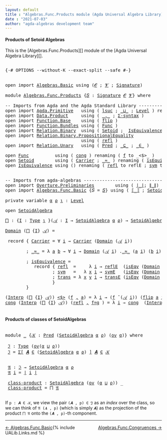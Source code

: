 ```yaml
---
layout: default
title : "Algebras.Func.Products module (Agda Universal Algebra Library)"
date : "2021-07-03"
author: "agda-algebras development team"
---
```


#### <a id="products-of-setoidalgebras">Products of Setoid Algebras</a>

This is the [Algebras.Func.Products][] module of the [Agda Universal Algebra Library][].

<pre class="Agda">

<a id="337" class="Symbol">{-#</a> <a id="341" class="Keyword">OPTIONS</a> <a id="349" class="Pragma">--without-K</a> <a id="361" class="Pragma">--exact-split</a> <a id="375" class="Pragma">--safe</a> <a id="382" class="Symbol">#-}</a>


<a id="388" class="Keyword">open</a> <a id="393" class="Keyword">import</a> <a id="400" href="Algebras.Basic.html" class="Module">Algebras.Basic</a> <a id="415" class="Keyword">using</a> <a id="421" class="Symbol">(</a><a id="422" href="Algebras.Basic.html#1130" class="Generalizable">𝓞</a> <a id="424" class="Symbol">;</a> <a id="426" href="Algebras.Basic.html#1132" class="Generalizable">𝓥</a> <a id="428" class="Symbol">;</a> <a id="430" href="Algebras.Basic.html#3858" class="Function">Signature</a><a id="439" class="Symbol">)</a>

<a id="442" class="Keyword">module</a> <a id="449" href="Algebras.Func.Products.html" class="Module">Algebras.Func.Products</a> <a id="472" class="Symbol">{</a><a id="473" href="Algebras.Func.Products.html#473" class="Bound">𝑆</a> <a id="475" class="Symbol">:</a> <a id="477" href="Algebras.Basic.html#3858" class="Function">Signature</a> <a id="487" href="Algebras.Basic.html#1130" class="Generalizable">𝓞</a> <a id="489" href="Algebras.Basic.html#1132" class="Generalizable">𝓥</a><a id="490" class="Symbol">}</a> <a id="492" class="Keyword">where</a>

<a id="499" class="Comment">-- Imports from Agda and the Agda Standard Library --------------------------------</a>
<a id="583" class="Keyword">open</a> <a id="588" class="Keyword">import</a> <a id="595" href="Agda.Primitive.html" class="Module">Agda.Primitive</a>   <a id="612" class="Keyword">using</a> <a id="618" class="Symbol">(</a> <a id="620" href="Agda.Primitive.html#780" class="Primitive">lsuc</a> <a id="625" class="Symbol">;</a> <a id="627" href="Agda.Primitive.html#810" class="Primitive Operator">_⊔_</a> <a id="631" class="Symbol">;</a> <a id="633" href="Agda.Primitive.html#597" class="Postulate">Level</a> <a id="639" class="Symbol">)</a> <a id="641" class="Keyword">renaming</a> <a id="650" class="Symbol">(</a> <a id="652" href="Agda.Primitive.html#326" class="Primitive">Set</a> <a id="656" class="Symbol">to</a> <a id="659" class="Primitive">Type</a> <a id="664" class="Symbol">)</a>
<a id="666" class="Keyword">open</a> <a id="671" class="Keyword">import</a> <a id="678" href="Data.Product.html" class="Module">Data.Product</a>     <a id="695" class="Keyword">using</a> <a id="701" class="Symbol">(</a> <a id="703" href="Agda.Builtin.Sigma.html#236" class="InductiveConstructor Operator">_,_</a> <a id="707" class="Symbol">;</a> <a id="709" href="Data.Product.html#916" class="Function">Σ-syntax</a> <a id="718" class="Symbol">)</a>
<a id="720" class="Keyword">open</a> <a id="725" class="Keyword">import</a> <a id="732" href="Function.Base.html" class="Module">Function.Base</a>    <a id="749" class="Keyword">using</a> <a id="755" class="Symbol">(</a> <a id="757" href="Function.Base.html#1554" class="Function">flip</a> <a id="762" class="Symbol">)</a>
<a id="764" class="Keyword">open</a> <a id="769" class="Keyword">import</a> <a id="776" href="Function.Bundles.html" class="Module">Function.Bundles</a> <a id="793" class="Keyword">using</a> <a id="799" class="Symbol">(</a> <a id="801" href="Function.Bundles.html#1868" class="Record">Func</a> <a id="806" class="Symbol">)</a>
<a id="808" class="Keyword">open</a> <a id="813" class="Keyword">import</a> <a id="820" href="Relation.Binary.html" class="Module">Relation.Binary</a>  <a id="837" class="Keyword">using</a> <a id="843" class="Symbol">(</a> <a id="845" href="Relation.Binary.Bundles.html#1009" class="Record">Setoid</a> <a id="852" class="Symbol">;</a>  <a id="855" href="Relation.Binary.Structures.html#1522" class="Record">IsEquivalence</a> <a id="869" class="Symbol">)</a>
<a id="871" class="Keyword">open</a> <a id="876" class="Keyword">import</a> <a id="883" href="Relation.Binary.PropositionalEquality.html" class="Module">Relation.Binary.PropositionalEquality</a>
                             <a id="950" class="Keyword">using</a> <a id="956" class="Symbol">(</a> <a id="958" href="Agda.Builtin.Equality.html#208" class="InductiveConstructor">refl</a> <a id="963" class="Symbol">)</a>
<a id="965" class="Keyword">open</a> <a id="970" class="Keyword">import</a> <a id="977" href="Relation.Unary.html" class="Module">Relation.Unary</a>   <a id="994" class="Keyword">using</a> <a id="1000" class="Symbol">(</a> <a id="1002" href="Relation.Unary.html#1101" class="Function">Pred</a> <a id="1007" class="Symbol">;</a> <a id="1009" href="Relation.Unary.html#1742" class="Function Operator">_⊆_</a> <a id="1013" class="Symbol">;</a> <a id="1015" href="Relation.Unary.html#1523" class="Function Operator">_∈_</a> <a id="1019" class="Symbol">)</a>

<a id="1022" class="Keyword">open</a> <a id="1027" href="Function.Bundles.html#1868" class="Module">Func</a>          <a id="1041" class="Keyword">using</a> <a id="1047" class="Symbol">(</a> <a id="1049" href="Function.Bundles.html#1938" class="Field">cong</a> <a id="1054" class="Symbol">)</a> <a id="1056" class="Keyword">renaming</a> <a id="1065" class="Symbol">(</a> <a id="1067" href="Function.Bundles.html#1919" class="Field">f</a> <a id="1069" class="Symbol">to</a> <a id="1072" class="Field">_&lt;$&gt;_</a> <a id="1078" class="Symbol">)</a>
<a id="1080" class="Keyword">open</a> <a id="1085" href="Relation.Binary.Bundles.html#1009" class="Module">Setoid</a>        <a id="1099" class="Keyword">using</a> <a id="1105" class="Symbol">(</a> <a id="1107" href="Relation.Binary.Bundles.html#1072" class="Field">Carrier</a> <a id="1115" class="Symbol">;</a> <a id="1117" href="Relation.Binary.Bundles.html#1098" class="Field Operator">_≈_</a> <a id="1121" class="Symbol">)</a> <a id="1123" class="Keyword">renaming</a> <a id="1132" class="Symbol">(</a> <a id="1134" href="Relation.Binary.Bundles.html#1132" class="Field">isEquivalence</a> <a id="1148" class="Symbol">to</a> <a id="1151" class="Field">isEqv</a> <a id="1157" class="Symbol">)</a>
<a id="1159" class="Keyword">open</a> <a id="1164" href="Relation.Binary.Structures.html#1522" class="Module">IsEquivalence</a> <a id="1178" class="Keyword">using</a> <a id="1184" class="Symbol">()</a> <a id="1187" class="Keyword">renaming</a> <a id="1196" class="Symbol">(</a> <a id="1198" href="Relation.Binary.Structures.html#1568" class="Field">refl</a> <a id="1203" class="Symbol">to</a> <a id="1206" class="Field">reflE</a> <a id="1212" class="Symbol">;</a> <a id="1214" href="Relation.Binary.Structures.html#1594" class="Field">sym</a> <a id="1218" class="Symbol">to</a> <a id="1221" class="Field">symE</a> <a id="1226" class="Symbol">;</a> <a id="1228" href="Relation.Binary.Structures.html#1620" class="Field">trans</a> <a id="1234" class="Symbol">to</a> <a id="1237" class="Field">transE</a> <a id="1244" class="Symbol">)</a>


<a id="1248" class="Comment">-- Imports from agda-algebras -----------------------------------------------------</a>
<a id="1332" class="Keyword">open</a> <a id="1337" class="Keyword">import</a> <a id="1344" href="Overture.Preliminaries.html" class="Module">Overture.Preliminaries</a>        <a id="1374" class="Keyword">using</a> <a id="1380" class="Symbol">(</a> <a id="1382" href="Overture.Preliminaries.html#4383" class="Function Operator">∣_∣</a><a id="1385" class="Symbol">;</a> <a id="1387" href="Overture.Preliminaries.html#4421" class="Function Operator">∥_∥</a><a id="1390" class="Symbol">)</a>
<a id="1392" class="Keyword">open</a> <a id="1397" class="Keyword">import</a> <a id="1404" href="Algebras.Func.Basic.html" class="Module">Algebras.Func.Basic</a> <a id="1424" class="Symbol">{</a><a id="1425" class="Argument">𝑆</a> <a id="1427" class="Symbol">=</a> <a id="1429" href="Algebras.Func.Products.html#473" class="Bound">𝑆</a><a id="1430" class="Symbol">}</a> <a id="1432" class="Keyword">using</a> <a id="1438" class="Symbol">(</a> <a id="1440" href="Algebras.Func.Basic.html#2141" class="Function Operator">⟦_⟧</a> <a id="1444" class="Symbol">;</a> <a id="1446" href="Algebras.Func.Basic.html#2875" class="Record">SetoidAlgebra</a> <a id="1460" class="Symbol">;</a> <a id="1462" href="Algebras.Func.Basic.html#4078" class="Function Operator">_̂_</a> <a id="1466" class="Symbol">;</a> <a id="1468" href="Algebras.Func.Basic.html#1172" class="Function">ov</a> <a id="1471" class="Symbol">)</a>

<a id="1474" class="Keyword">private</a> <a id="1482" class="Keyword">variable</a> <a id="1491" href="Algebras.Func.Products.html#1491" class="Generalizable">α</a> <a id="1493" href="Algebras.Func.Products.html#1493" class="Generalizable">ρ</a> <a id="1495" href="Algebras.Func.Products.html#1495" class="Generalizable">ι</a> <a id="1497" class="Symbol">:</a> <a id="1499" href="Agda.Primitive.html#597" class="Postulate">Level</a>

<a id="1506" class="Keyword">open</a> <a id="1511" href="Algebras.Func.Basic.html#2875" class="Module">SetoidAlgebra</a>

<a id="⨅"></a><a id="1526" href="Algebras.Func.Products.html#1526" class="Function">⨅</a> <a id="1528" class="Symbol">:</a> <a id="1530" class="Symbol">{</a><a id="1531" href="Algebras.Func.Products.html#1531" class="Bound">I</a> <a id="1533" class="Symbol">:</a> <a id="1535" href="Algebras.Func.Products.html#659" class="Primitive">Type</a> <a id="1540" href="Algebras.Func.Products.html#1495" class="Generalizable">ι</a> <a id="1542" class="Symbol">}(</a><a id="1544" href="Algebras.Func.Products.html#1544" class="Bound">𝒜</a> <a id="1546" class="Symbol">:</a> <a id="1548" href="Algebras.Func.Products.html#1531" class="Bound">I</a> <a id="1550" class="Symbol">→</a> <a id="1552" href="Algebras.Func.Basic.html#2875" class="Record">SetoidAlgebra</a> <a id="1566" href="Algebras.Func.Products.html#1491" class="Generalizable">α</a> <a id="1568" href="Algebras.Func.Products.html#1493" class="Generalizable">ρ</a><a id="1569" class="Symbol">)</a> <a id="1571" class="Symbol">→</a> <a id="1573" href="Algebras.Func.Basic.html#2875" class="Record">SetoidAlgebra</a> <a id="1587" class="Symbol">(</a><a id="1588" href="Algebras.Func.Products.html#1491" class="Generalizable">α</a> <a id="1590" href="Agda.Primitive.html#810" class="Primitive Operator">⊔</a> <a id="1592" href="Algebras.Func.Products.html#1495" class="Generalizable">ι</a><a id="1593" class="Symbol">)</a> <a id="1595" class="Symbol">(</a><a id="1596" href="Algebras.Func.Products.html#1493" class="Generalizable">ρ</a> <a id="1598" href="Agda.Primitive.html#810" class="Primitive Operator">⊔</a> <a id="1600" href="Algebras.Func.Products.html#1495" class="Generalizable">ι</a><a id="1601" class="Symbol">)</a>

<a id="1604" href="Algebras.Func.Basic.html#2938" class="Field">Domain</a> <a id="1611" class="Symbol">(</a><a id="1612" href="Algebras.Func.Products.html#1526" class="Function">⨅</a> <a id="1614" class="Symbol">{</a><a id="1615" href="Algebras.Func.Products.html#1615" class="Bound">I</a><a id="1616" class="Symbol">}</a> <a id="1618" href="Algebras.Func.Products.html#1618" class="Bound">𝒜</a><a id="1619" class="Symbol">)</a> <a id="1621" class="Symbol">=</a>

 <a id="1625" class="Keyword">record</a> <a id="1632" class="Symbol">{</a> <a id="1634" href="Relation.Binary.Bundles.html#1072" class="Field">Carrier</a> <a id="1642" class="Symbol">=</a> <a id="1644" class="Symbol">∀</a> <a id="1646" href="Algebras.Func.Products.html#1646" class="Bound">i</a> <a id="1648" class="Symbol">→</a> <a id="1650" href="Relation.Binary.Bundles.html#1072" class="Field">Carrier</a> <a id="1658" class="Symbol">(</a><a id="1659" href="Algebras.Func.Basic.html#2938" class="Field">Domain</a> <a id="1666" class="Symbol">(</a><a id="1667" href="Algebras.Func.Products.html#1618" class="Bound">𝒜</a> <a id="1669" href="Algebras.Func.Products.html#1646" class="Bound">i</a><a id="1670" class="Symbol">))</a>

        <a id="1682" class="Symbol">;</a> <a id="1684" href="Relation.Binary.Bundles.html#1098" class="Field Operator">_≈_</a> <a id="1688" class="Symbol">=</a> <a id="1690" class="Symbol">λ</a> <a id="1692" href="Algebras.Func.Products.html#1692" class="Bound">a</a> <a id="1694" href="Algebras.Func.Products.html#1694" class="Bound">b</a> <a id="1696" class="Symbol">→</a> <a id="1698" class="Symbol">∀</a> <a id="1700" href="Algebras.Func.Products.html#1700" class="Bound">i</a> <a id="1702" class="Symbol">→</a> <a id="1704" href="Algebras.Func.Basic.html#2938" class="Field">Domain</a> <a id="1711" class="Symbol">(</a><a id="1712" href="Algebras.Func.Products.html#1618" class="Bound">𝒜</a> <a id="1714" href="Algebras.Func.Products.html#1700" class="Bound">i</a><a id="1715" class="Symbol">)</a> <a id="1717" class="Symbol">.</a><a id="1718" href="Relation.Binary.Bundles.html#1098" class="Field Operator">_≈_</a> <a id="1722" class="Symbol">(</a><a id="1723" href="Algebras.Func.Products.html#1692" class="Bound">a</a> <a id="1725" href="Algebras.Func.Products.html#1700" class="Bound">i</a><a id="1726" class="Symbol">)</a> <a id="1728" class="Symbol">(</a><a id="1729" href="Algebras.Func.Products.html#1694" class="Bound">b</a> <a id="1731" href="Algebras.Func.Products.html#1700" class="Bound">i</a><a id="1732" class="Symbol">)</a>

        <a id="1743" class="Symbol">;</a> <a id="1745" href="Relation.Binary.Bundles.html#1132" class="Field">isEquivalence</a> <a id="1759" class="Symbol">=</a>
           <a id="1772" class="Keyword">record</a> <a id="1779" class="Symbol">{</a> <a id="1781" href="Relation.Binary.Structures.html#1568" class="Field">refl</a>  <a id="1787" class="Symbol">=</a>     <a id="1793" class="Symbol">λ</a> <a id="1795" href="Algebras.Func.Products.html#1795" class="Bound">i</a> <a id="1797" class="Symbol">→</a> <a id="1799" href="Algebras.Func.Products.html#1206" class="Field">reflE</a>  <a id="1806" class="Symbol">(</a><a id="1807" href="Algebras.Func.Products.html#1151" class="Field">isEqv</a> <a id="1813" class="Symbol">(</a><a id="1814" href="Algebras.Func.Basic.html#2938" class="Field">Domain</a> <a id="1821" class="Symbol">(</a><a id="1822" href="Algebras.Func.Products.html#1618" class="Bound">𝒜</a> <a id="1824" href="Algebras.Func.Products.html#1795" class="Bound">i</a><a id="1825" class="Symbol">)))</a>
                  <a id="1847" class="Symbol">;</a> <a id="1849" href="Relation.Binary.Structures.html#1594" class="Field">sym</a>   <a id="1855" class="Symbol">=</a>   <a id="1859" class="Symbol">λ</a> <a id="1861" href="Algebras.Func.Products.html#1861" class="Bound">x</a> <a id="1863" href="Algebras.Func.Products.html#1863" class="Bound">i</a> <a id="1865" class="Symbol">→</a> <a id="1867" href="Algebras.Func.Products.html#1221" class="Field">symE</a>   <a id="1874" class="Symbol">(</a><a id="1875" href="Algebras.Func.Products.html#1151" class="Field">isEqv</a> <a id="1881" class="Symbol">(</a><a id="1882" href="Algebras.Func.Basic.html#2938" class="Field">Domain</a> <a id="1889" class="Symbol">(</a><a id="1890" href="Algebras.Func.Products.html#1618" class="Bound">𝒜</a> <a id="1892" href="Algebras.Func.Products.html#1863" class="Bound">i</a><a id="1893" class="Symbol">)))(</a><a id="1897" href="Algebras.Func.Products.html#1861" class="Bound">x</a> <a id="1899" href="Algebras.Func.Products.html#1863" class="Bound">i</a><a id="1900" class="Symbol">)</a>
                  <a id="1920" class="Symbol">;</a> <a id="1922" href="Relation.Binary.Structures.html#1620" class="Field">trans</a> <a id="1928" class="Symbol">=</a> <a id="1930" class="Symbol">λ</a> <a id="1932" href="Algebras.Func.Products.html#1932" class="Bound">x</a> <a id="1934" href="Algebras.Func.Products.html#1934" class="Bound">y</a> <a id="1936" href="Algebras.Func.Products.html#1936" class="Bound">i</a> <a id="1938" class="Symbol">→</a> <a id="1940" href="Algebras.Func.Products.html#1237" class="Field">transE</a> <a id="1947" class="Symbol">(</a><a id="1948" href="Algebras.Func.Products.html#1151" class="Field">isEqv</a> <a id="1954" class="Symbol">(</a><a id="1955" href="Algebras.Func.Basic.html#2938" class="Field">Domain</a> <a id="1962" class="Symbol">(</a><a id="1963" href="Algebras.Func.Products.html#1618" class="Bound">𝒜</a> <a id="1965" href="Algebras.Func.Products.html#1936" class="Bound">i</a><a id="1966" class="Symbol">)))(</a><a id="1970" href="Algebras.Func.Products.html#1932" class="Bound">x</a> <a id="1972" href="Algebras.Func.Products.html#1936" class="Bound">i</a><a id="1973" class="Symbol">)(</a><a id="1975" href="Algebras.Func.Products.html#1934" class="Bound">y</a> <a id="1977" href="Algebras.Func.Products.html#1936" class="Bound">i</a><a id="1978" class="Symbol">)</a>
                  <a id="1998" class="Symbol">}</a>
        <a id="2008" class="Symbol">}</a>

<a id="2011" class="Symbol">(</a><a id="2012" href="Algebras.Func.Basic.html#2960" class="Field">Interp</a> <a id="2019" class="Symbol">(</a><a id="2020" href="Algebras.Func.Products.html#1526" class="Function">⨅</a> <a id="2022" class="Symbol">{</a><a id="2023" href="Algebras.Func.Products.html#2023" class="Bound">I</a><a id="2024" class="Symbol">}</a> <a id="2026" href="Algebras.Func.Products.html#2026" class="Bound">𝒜</a><a id="2027" class="Symbol">))</a> <a id="2030" href="Algebras.Func.Products.html#1072" class="Field Operator">&lt;$&gt;</a> <a id="2034" class="Symbol">(</a><a id="2035" href="Algebras.Func.Products.html#2035" class="Bound">f</a> <a id="2037" href="Agda.Builtin.Sigma.html#236" class="InductiveConstructor Operator">,</a> <a id="2039" href="Algebras.Func.Products.html#2039" class="Bound">a</a><a id="2040" class="Symbol">)</a> <a id="2042" class="Symbol">=</a> <a id="2044" class="Symbol">λ</a> <a id="2046" href="Algebras.Func.Products.html#2046" class="Bound">i</a> <a id="2048" class="Symbol">→</a> <a id="2050" class="Symbol">(</a><a id="2051" href="Algebras.Func.Products.html#2035" class="Bound">f</a> <a id="2053" href="Algebras.Func.Basic.html#4078" class="Function Operator">̂</a> <a id="2055" class="Symbol">(</a><a id="2056" href="Algebras.Func.Products.html#2026" class="Bound">𝒜</a> <a id="2058" href="Algebras.Func.Products.html#2046" class="Bound">i</a><a id="2059" class="Symbol">))</a> <a id="2062" class="Symbol">(</a><a id="2063" href="Function.Base.html#1554" class="Function">flip</a> <a id="2068" href="Algebras.Func.Products.html#2039" class="Bound">a</a> <a id="2070" href="Algebras.Func.Products.html#2046" class="Bound">i</a><a id="2071" class="Symbol">)</a>
<a id="2073" href="Function.Bundles.html#1938" class="Field">cong</a> <a id="2078" class="Symbol">(</a><a id="2079" href="Algebras.Func.Basic.html#2960" class="Field">Interp</a> <a id="2086" class="Symbol">(</a><a id="2087" href="Algebras.Func.Products.html#1526" class="Function">⨅</a> <a id="2089" class="Symbol">{</a><a id="2090" href="Algebras.Func.Products.html#2090" class="Bound">I</a><a id="2091" class="Symbol">}</a> <a id="2093" href="Algebras.Func.Products.html#2093" class="Bound">𝒜</a><a id="2094" class="Symbol">))</a> <a id="2097" class="Symbol">(</a><a id="2098" href="Agda.Builtin.Equality.html#208" class="InductiveConstructor">refl</a> <a id="2103" href="Agda.Builtin.Sigma.html#236" class="InductiveConstructor Operator">,</a> <a id="2105" href="Algebras.Func.Products.html#2105" class="Bound">f=g</a> <a id="2109" class="Symbol">)</a> <a id="2111" class="Symbol">=</a> <a id="2113" class="Symbol">λ</a> <a id="2115" href="Algebras.Func.Products.html#2115" class="Bound">i</a> <a id="2117" class="Symbol">→</a> <a id="2119" href="Function.Bundles.html#1938" class="Field">cong</a>  <a id="2125" class="Symbol">(</a><a id="2126" href="Algebras.Func.Basic.html#2960" class="Field">Interp</a> <a id="2133" class="Symbol">(</a><a id="2134" href="Algebras.Func.Products.html#2093" class="Bound">𝒜</a> <a id="2136" href="Algebras.Func.Products.html#2115" class="Bound">i</a><a id="2137" class="Symbol">))</a> <a id="2140" class="Symbol">(</a><a id="2141" href="Agda.Builtin.Equality.html#208" class="InductiveConstructor">refl</a> <a id="2146" href="Agda.Builtin.Sigma.html#236" class="InductiveConstructor Operator">,</a> <a id="2148" href="Function.Base.html#1554" class="Function">flip</a> <a id="2153" href="Algebras.Func.Products.html#2105" class="Bound">f=g</a> <a id="2157" href="Algebras.Func.Products.html#2115" class="Bound">i</a> <a id="2159" class="Symbol">)</a>

</pre>

#### <a id="products-of-classes-of-setoidalgebras">Products of classes of SetoidAlgebras</a>

<pre class="Agda">

<a id="2282" class="Keyword">module</a> <a id="2289" href="Algebras.Func.Products.html#2289" class="Module">_</a> <a id="2291" class="Symbol">{</a><a id="2292" href="Algebras.Func.Products.html#2292" class="Bound">𝒦</a> <a id="2294" class="Symbol">:</a> <a id="2296" href="Relation.Unary.html#1101" class="Function">Pred</a> <a id="2301" class="Symbol">(</a><a id="2302" href="Algebras.Func.Basic.html#2875" class="Record">SetoidAlgebra</a> <a id="2316" href="Algebras.Func.Products.html#1491" class="Generalizable">α</a> <a id="2318" href="Algebras.Func.Products.html#1493" class="Generalizable">ρ</a><a id="2319" class="Symbol">)</a> <a id="2321" class="Symbol">(</a><a id="2322" href="Algebras.Func.Basic.html#1172" class="Function">ov</a> <a id="2325" href="Algebras.Func.Products.html#1491" class="Generalizable">α</a><a id="2326" class="Symbol">)}</a> <a id="2329" class="Keyword">where</a>

 <a id="2337" href="Algebras.Func.Products.html#2337" class="Function">ℑ</a> <a id="2339" class="Symbol">:</a> <a id="2341" href="Algebras.Func.Products.html#659" class="Primitive">Type</a> <a id="2346" class="Symbol">(</a><a id="2347" href="Algebras.Func.Basic.html#1172" class="Function">ov</a><a id="2349" class="Symbol">(</a><a id="2350" href="Algebras.Func.Products.html#2316" class="Bound">α</a> <a id="2352" href="Agda.Primitive.html#810" class="Primitive Operator">⊔</a> <a id="2354" href="Algebras.Func.Products.html#2318" class="Bound">ρ</a><a id="2355" class="Symbol">))</a>
 <a id="2359" href="Algebras.Func.Products.html#2337" class="Function">ℑ</a> <a id="2361" class="Symbol">=</a> <a id="2363" href="Data.Product.html#916" class="Function">Σ[</a> <a id="2366" href="Algebras.Func.Products.html#2366" class="Bound">𝑨</a> <a id="2368" href="Data.Product.html#916" class="Function">∈</a> <a id="2370" class="Symbol">(</a><a id="2371" href="Algebras.Func.Basic.html#2875" class="Record">SetoidAlgebra</a> <a id="2385" href="Algebras.Func.Products.html#2316" class="Bound">α</a> <a id="2387" href="Algebras.Func.Products.html#2318" class="Bound">ρ</a><a id="2388" class="Symbol">)</a> <a id="2390" href="Data.Product.html#916" class="Function">]</a> <a id="2392" href="Algebras.Func.Products.html#2366" class="Bound">𝑨</a> <a id="2394" href="Relation.Unary.html#1523" class="Function Operator">∈</a> <a id="2396" href="Algebras.Func.Products.html#2292" class="Bound">𝒦</a>


 <a id="2401" href="Algebras.Func.Products.html#2401" class="Function">𝔄</a> <a id="2403" class="Symbol">:</a> <a id="2405" href="Algebras.Func.Products.html#2337" class="Function">ℑ</a> <a id="2407" class="Symbol">→</a> <a id="2409" href="Algebras.Func.Basic.html#2875" class="Record">SetoidAlgebra</a> <a id="2423" href="Algebras.Func.Products.html#2316" class="Bound">α</a> <a id="2425" href="Algebras.Func.Products.html#2318" class="Bound">ρ</a>
 <a id="2428" href="Algebras.Func.Products.html#2401" class="Function">𝔄</a> <a id="2430" href="Algebras.Func.Products.html#2430" class="Bound">i</a> <a id="2432" class="Symbol">=</a> <a id="2434" href="Overture.Preliminaries.html#4383" class="Function Operator">∣</a> <a id="2436" href="Algebras.Func.Products.html#2430" class="Bound">i</a> <a id="2438" href="Overture.Preliminaries.html#4383" class="Function Operator">∣</a>

 <a id="2442" href="Algebras.Func.Products.html#2442" class="Function">class-product</a> <a id="2456" class="Symbol">:</a> <a id="2458" href="Algebras.Func.Basic.html#2875" class="Record">SetoidAlgebra</a> <a id="2472" class="Symbol">(</a><a id="2473" href="Algebras.Func.Basic.html#1172" class="Function">ov</a> <a id="2476" class="Symbol">(</a><a id="2477" href="Algebras.Func.Products.html#2316" class="Bound">α</a> <a id="2479" href="Agda.Primitive.html#810" class="Primitive Operator">⊔</a> <a id="2481" href="Algebras.Func.Products.html#2318" class="Bound">ρ</a><a id="2482" class="Symbol">))</a> <a id="2485" class="Symbol">_</a>
 <a id="2488" href="Algebras.Func.Products.html#2442" class="Function">class-product</a> <a id="2502" class="Symbol">=</a> <a id="2504" href="Algebras.Func.Products.html#1526" class="Function">⨅</a> <a id="2506" href="Algebras.Func.Products.html#2401" class="Function">𝔄</a>

</pre>

If `p : 𝑨 ∈ 𝒦`, we view the pair `(𝑨 , p) ∈ ℑ` as an *index* over the class,
so we can think of `𝔄 (𝑨 , p)` (which is simply `𝑨`) as the projection of the
product `⨅ 𝔄` onto the `(𝑨 , p)`-th component.

--------------------------------

<span style="float:left;">[← Algebras.Func.Basic](Algebras.Func.Basic.html)</span>
<span style="float:right;">[Algebras.Func.Congruences →](Algebras.Func.Congruences.html)</span>

{% include UALib.Links.md %}
